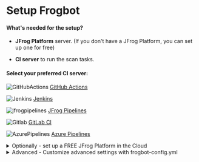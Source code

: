 # Setup Frogbot

#### What's needed for the setup?

* **JFrog Platform** server. (If you don't have a JFrog Platform, you can set up one for free)
  
* **CI server** to run the scan tasks.

#### Select your preferred CI server:

<img src="https://raw.githubusercontent.com/jfrog/frogbot/master/images/github-actions-icon.png" alt="GitHubActions" /> [GitHub Actions](../../jfrog-applications/frogbot/get-started/setting-frogbot-on-github-repositories.md)

<img src="https://raw.githubusercontent.com/jfrog/frogbot/master/images/jenkins-icon.png" alt="Jenkins" /> [Jenkins](../../jfrog-applications/frogbot/get-started/set-up-frogbot-using-jenkins.md)

<img src="https://raw.githubusercontent.com/jfrog/frogbot/master/images/jfrog-pipelines-icon.png" alt="jfrogpipelines" /> [JFrog Pipelines](../../jfrog-applications/frogbot/get-started/installing-frogbot-on-jfrog-pipelines.md)

<img src="https://raw.githubusercontent.com/jfrog/frogbot/master/images/gitlab-icon.png" alt="Gitlab" /> [GitLab CI](../../jfrog-applications/frogbot/get-started/installing-frogbot-on-gitlab-repositories.md)

<img src="https://raw.githubusercontent.com/jfrog/frogbot/master/images/azure-pipelines-icon.png" alt="AzurePipelines" /> [Azure Pipelines](../../jfrog-applications/frogbot/get-started/installing-frogbot-on-azure-repositories.md)


<details>
  
<summary>Optionally - set up a FREE JFrog Platform in the Cloud</summary>

Frogbot requires a JFrog environment to scan your projects. If you don't have an environment, we can set up a free environment in the cloud for you. Just run one of the following commands in your terminal to set up an environment in less than a minute.

The commands will do the following:

1. Install [JFrog CLI](https://www.jfrog.com/confluence/display/CLI/JFrog+CLI) on your machine.
2. Create a FREE JFrog environment in the cloud for you.

**For macOS and Linux, use curl**

```
curl -fL "https://getcli.jfrog.io?setup" | sh
```

**For Windows, use PowerShell**

```
powershell "Start-Process -Wait -Verb RunAs powershell '-NoProfile iwr https://releases.jfrog.io/artifactory/jfrog-cli/v2-jf/[RELEASE]/jfrog-cli-windows-amd64/jf.exe -OutFile $env:SYSTEMROOT\system32\jf.exe'" ; jf setup
```

After the setup is complete, you'll receive an email with your JFrog environment connection details, which can be stored as secrets in Git.

</details>

<details>

<summary>Advanced - Customize advanced settings with frogbot-config.yml</summary>

* [Creating the frogbot-config.yml file](../../jfrog-applications/frogbot/get-started/frogbot-configuration.md)

</details>


